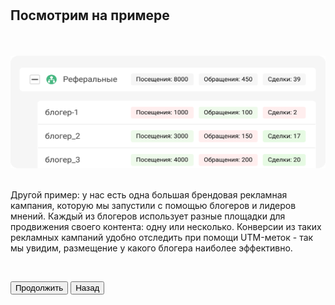 <br>
<br>

## Посмотрим на примере

<br>
<br>

<img src="7ScreenImage.png" alt="" width="100%" height="180px"/>

<br>
<br>

Другой пример: у нас есть одна большая брендовая рекламная кампания, которую мы запустили с помощью блогеров и лидеров мнений. Каждый из блогеров использует разные площадки для продвижения своего контента: одну или несколько. Конверсии из таких рекламных кампаний удобно отследить при помощи UTM-меток - так мы увидим, размещение у какого блогера наиболее эффективно.

<br>

<button b_to="/demo/utm/Marketing.md" b_type="fill" b_theme="primary">Продолжить</button>
<button b_to="/demo/utm/6Screen.md" b_type="outline" b_theme="secondary">Назад</button>